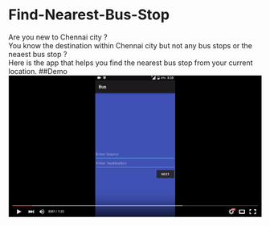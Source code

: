 # Find-Nearest-Bus-Stop
Are you new to Chennai city ?<br />
You know the destination within Chennai city but not any bus stops or the neaest bus stop ?<br />
Here is the app that helps you find the nearest bus stop from your current location.
##Demo
[![ScreenShot](https://github.com/prs3191/Find-Nearest-Bus-Stop/blob/master/HomeScreen.PNG)](https://youtu.be/KVHzAaiS8Zw)
